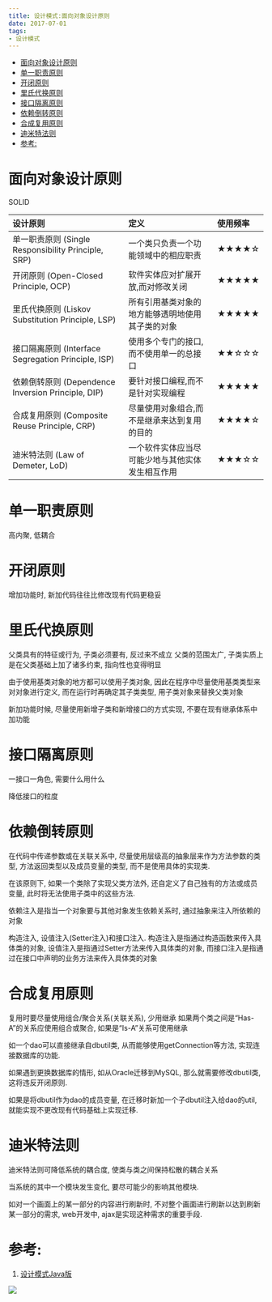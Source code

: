 ```yaml
---
title: 设计模式:面向对象设计原则
date: 2017-07-01
tags:
- 设计模式
---
```

<!-- TOC -->

- [面向对象设计原则](#面向对象设计原则)
- [单一职责原则](#单一职责原则)
- [开闭原则](#开闭原则)
- [里氏代换原则](#里氏代换原则)
- [接口隔离原则](#接口隔离原则)
- [依赖倒转原则](#依赖倒转原则)
- [合成复用原则](#合成复用原则)
- [迪米特法则](#迪米特法则)
- [参考:](#参考)

<!-- /TOC -->
# 面向对象设计原则

SOLID

| 设计原则                                            | 定义                                             | 使用频率 |
| :-------------------------------------------------- | :----------------------------------------------- | :------- |
| 单一职责原则 (Single Responsibility Principle, SRP) | 一个类只负责一个功能领域中的相应职责             | ★★★★☆    |
| 开闭原则 (Open-Closed Principle, OCP)               | 软件实体应对扩展开放,而对修改关闭                | ★★★★★    |
| 里氏代换原则 (Liskov Substitution Principle, LSP)   | 所有引用基类对象的地方能够透明地使用其子类的对象 | ★★★★★    |
| 接口隔离原则 (Interface Segregation Principle, ISP) | 使用多个专门的接口,而不使用单一的总接口          | ★★☆☆☆    |
| 依赖倒转原则 (Dependence Inversion Principle, DIP)  | 要针对接口编程,而不是针对实现编程                | ★★★★★    |
| 合成复用原则 (Composite Reuse Principle, CRP)       | 尽量使用对象组合,而不是继承来达到复用的目的      | ★★★★☆    |
| 迪米特法则 (Law of Demeter, LoD)                    | 一个软件实体应当尽可能少地与其他实体发生相互作用 | ★★★☆☆    |

# 单一职责原则

高内聚, 低耦合


# 开闭原则

增加功能时, 新加代码往往比修改现有代码更稳妥


# 里氏代换原则

父类具有的特征或行为, 子类必须要有, 反过来不成立
父类的范围太广, 子类实质上是在父类基础上加了诸多约束, 指向性也变得明显

由于使用基类对象的地方都可以使用子类对象, 因此在程序中尽量使用基类类型来对对象进行定义, 而在运行时再确定其子类类型, 用子类对象来替换父类对象

新加功能时候, 尽量使用新增子类和新增接口的方式实现, 不要在现有继承体系中加功能

# 接口隔离原则

一接口一角色, 需要什么用什么

降低接口的粒度

# 依赖倒转原则

在代码中传递参数或在关联关系中, 尽量使用层级高的抽象层来作为方法参数的类型, 方法返回类型以及成员变量的类型, 而不是使用具体的实现类.

在该原则下, 如果一个类除了实现父类方法外, 还自定义了自己独有的方法或成员变量, 此时将无法使用子类中的这些方法.

依赖注入是指当一个对象要与其他对象发生依赖关系时, 通过抽象来注入所依赖的对象

构造注入, 设值注入(Setter注入)和接口注入.
构造注入是指通过构造函数来传入具体类的对象, 设值注入是指通过Setter方法来传入具体类的对象, 而接口注入是指通过在接口中声明的业务方法来传入具体类的对象

# 合成复用原则

复用时要尽量使用组合/聚合关系(关联关系), 少用继承
如果两个类之间是“Has-A”的关系应使用组合或聚合, 如果是“Is-A”关系可使用继承

如一个dao可以直接继承自dbutil类, 从而能够使用getConnection等方法, 实现连接数据库的功能. 

如果遇到更换数据库的情形, 如从Oracle迁移到MySQL, 那么就需要修改dbutil类, 这将违反开闭原则.

如果是将dbutil作为dao的成员变量, 在迁移时新加一个子dbutil注入给dao的util, 就能实现不更改现有代码基础上实现迁移.

# 迪米特法则

迪米特法则可降低系统的耦合度, 使类与类之间保持松散的耦合关系

当系统的其中一个模块发生变化, 要尽可能少的影响其他模块.

如对一个画面上的某一部分的内容进行刷新时, 不对整个画面进行刷新以达到刷新某一部分的需求, web开发中, ajax是实现这种需求的重要手段.

# 参考:

1. [设计模式Java版](https://gof.quanke.name)

[![](https://static.segmentfault.com/v-5b1df2a7/global/img/creativecommons-cc.svg)](https://creativecommons.org/licenses/by-nc-nd/4.0/)
